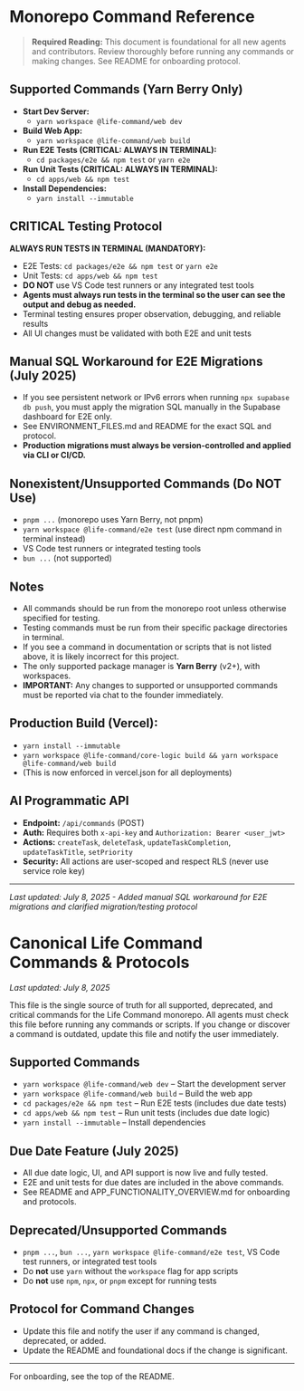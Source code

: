 # Monorepo Command Reference

> **Required Reading:** This document is foundational for all new agents and contributors. Review thoroughly before running any commands or making changes. See README for onboarding protocol.

## Supported Commands (Yarn Berry Only)

- **Start Dev Server:**
  - `yarn workspace @life-command/web dev`
- **Build Web App:**
  - `yarn workspace @life-command/web build`
- **Run E2E Tests (CRITICAL: ALWAYS IN TERMINAL):**
  - `cd packages/e2e && npm test` or `yarn e2e`
- **Run Unit Tests (CRITICAL: ALWAYS IN TERMINAL):**
  - `cd apps/web && npm test`
- **Install Dependencies:**
  - `yarn install --immutable`

## CRITICAL Testing Protocol

**ALWAYS RUN TESTS IN TERMINAL (MANDATORY):**
- E2E Tests: `cd packages/e2e && npm test` or `yarn e2e`
- Unit Tests: `cd apps/web && npm test`
- **DO NOT** use VS Code test runners or any integrated test tools
- **Agents must always run tests in the terminal so the user can see the output and debug as needed.**
- Terminal testing ensures proper observation, debugging, and reliable results
- All UI changes must be validated with both E2E and unit tests

## Manual SQL Workaround for E2E Migrations (July 2025)
- If you see persistent network or IPv6 errors when running `npx supabase db push`, you must apply the migration SQL manually in the Supabase dashboard for E2E only.
- See ENVIRONMENT_FILES.md and README for the exact SQL and protocol.
- **Production migrations must always be version-controlled and applied via CLI or CI/CD.**

## Nonexistent/Unsupported Commands (Do NOT Use)

- `pnpm ...` (monorepo uses Yarn Berry, not pnpm)
- `yarn workspace @life-command/e2e test` (use direct npm command in terminal instead)
- VS Code test runners or integrated testing tools
- `bun ...` (not supported)

## Notes
- All commands should be run from the monorepo root unless otherwise specified for testing.
- Testing commands must be run from their specific package directories in terminal.
- If you see a command in documentation or scripts that is not listed above, it is likely incorrect for this project.
- The only supported package manager is **Yarn Berry** (v2+), with workspaces.
- **IMPORTANT:** Any changes to supported or unsupported commands must be reported via chat to the founder immediately.

## Production Build (Vercel):
  - `yarn install --immutable`
  - `yarn workspace @life-command/core-logic build && yarn workspace @life-command/web build`
  - (This is now enforced in vercel.json for all deployments)

## AI Programmatic API
- **Endpoint:** `/api/commands` (POST)
- **Auth:** Requires both `x-api-key` and `Authorization: Bearer <user_jwt>`
- **Actions:** `createTask`, `deleteTask`, `updateTaskCompletion`, `updateTaskTitle`, `setPriority`
- **Security:** All actions are user-scoped and respect RLS (never use service role key)

---

_Last updated: July 8, 2025 - Added manual SQL workaround for E2E migrations and clarified migration/testing protocol_

# Canonical Life Command Commands & Protocols

_Last updated: July 8, 2025_

This file is the single source of truth for all supported, deprecated, and critical commands for the Life Command monorepo. All agents must check this file before running any commands or scripts. If you change or discover a command is outdated, update this file and notify the user immediately.

## Supported Commands
- `yarn workspace @life-command/web dev` – Start the development server
- `yarn workspace @life-command/web build` – Build the web app
- `cd packages/e2e && npm test` – Run E2E tests (includes due date tests)
- `cd apps/web && npm test` – Run unit tests (includes due date logic)
- `yarn install --immutable` – Install dependencies

## Due Date Feature (July 2025)
- All due date logic, UI, and API support is now live and fully tested.
- E2E and unit tests for due dates are included in the above commands.
- See README and APP_FUNCTIONALITY_OVERVIEW.md for onboarding and protocols.

## Deprecated/Unsupported Commands
- `pnpm ...`, `bun ...`, `yarn workspace @life-command/e2e test`, VS Code test runners, or integrated test tools
- Do **not** use `yarn` without the `workspace` flag for app scripts
- Do **not** use `npm`, `npx`, or `pnpm` except for running tests

## Protocol for Command Changes
- Update this file and notify the user if any command is changed, deprecated, or added.
- Update the README and foundational docs if the change is significant.

---

For onboarding, see the top of the README.
